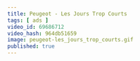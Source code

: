 ```yaml
---
title: Peugeot - Les Jours Trop Courts
tags: [ ads ]
video_id: 69686712
video_hash: 964db51659
image: peugeot-les_jours_trop_courts.gif
published: true
---
```


